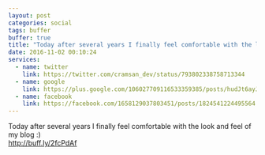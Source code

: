 ```yaml
---
layout: post
categories: social
tags: buffer
buffer: true
title: "Today after several years I finally feel comfortable with the look and feel of my blog :)"
date: 2016-11-02 00:10:24
services: 
  - name: twitter
    link: https://twitter.com/cramsan_dev/status/793802338758713344
  - name: google
    link: https://plus.google.com/106027709116533359385/posts/hudJt6ayJb8
  - name: facebook
    link: https://facebook.com/1658129037803451/posts/1824541224495564
---
```


Today after several years I finally feel comfortable with the look and feel of my blog :)<br />
<a class="url" href="http://buff.ly/2fcPdAf" rel="external nofollow" target="_blank">http://buff.ly/2fcPdAf</a>
